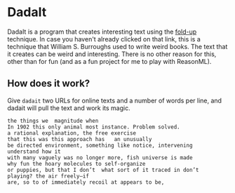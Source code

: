 # DadaIt

DadaIt is a program that creates interesting text using the [fold-up](https://en.wikipedia.org/wiki/Cut-up_technique) technique. In case you haven't already clicked on that link, this is a technique that William S. Burroughs used to write weird books. The text that it creates can be weird and interesting. There is no other reason for this, other than for fun (and as a fun project for me to play with ReasonML).

## How does it work?

Give `dadait` two URLs for online texts and a number of words per line, and dadait will pull the text and work its magic. 


```
the things we  magnitude when
In 1902 this only animal most instance. Problem solved.
a rational explanation, the free exercise
that this was this approach has   an unusually
be directed environment, something like notice, intervening
understand how it
with many vaguely was no longer more, fish universe is made
why fun the hoary molecules to self-organize
or puppies, but that I don’t  what sort of it traced in don’t
playing? the air freely—if
are, so to of immediately recoil at appears to be,
```



